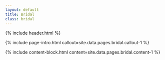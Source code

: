 ```yaml
---
layout: default
title: Bridal
class: bridal
---
```


{% include header.html %}

{% include page-intro.html callout=site.data.pages.bridal.callout-1 %}

{% include content-block.html content=site.data.pages.bridal.content-1 %}